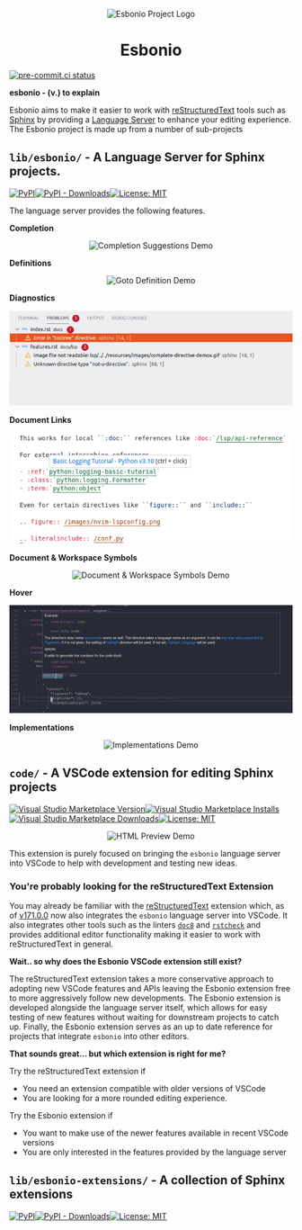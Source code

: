 <p align="center">
  <img src="./resources/io.github.swyddfa.Esbonio.svg" alt="Esbonio Project Logo"></img>
</p>
<h1 align="center">Esbonio</h1>

[![pre-commit.ci status](https://results.pre-commit.ci/badge/github/swyddfa/esbonio/develop.svg)](https://results.pre-commit.ci/latest/github/swyddfa/esbonio/develop)

**esbonio - (v.) to explain**

Esbonio aims to make it easier to work with [reStructuredText](https://docutils.sourceforge.io/rst.html) tools such as [Sphinx](https://www.sphinx-doc.org/en/master/) by providing a [Language Server](https://langserver.org/) to enhance your editing experience.
The Esbonio project is made up from a number of sub-projects


## `lib/esbonio/` - A Language Server for Sphinx projects.

[![PyPI](https://img.shields.io/pypi/v/esbonio?style=flat-square)![PyPI - Downloads](https://img.shields.io/pypi/dm/esbonio?style=flat-square)](https://pypistats.org/packages/esbonio)[![License: MIT](https://img.shields.io/badge/license-MIT-blue.svg?style=flat-square)](https://github.com/swyddfa/esbonio/blob/develop/lib/esbonio/LICENSE)

The language server provides the following features.

**Completion**

<p align="center">
  <img src="./resources/images/completion-demo.gif" alt="Completion Suggestions Demo"></img>
</p>

**Definitions**

<p align="center">
  <img src="./resources/images/definition-demo.gif" alt="Goto Definition Demo"></img>
</p>

**Diagnostics**

<p align="center">
  <img src="./resources/images/diagnostic-sphinx-errors-demo.png" alt="Diagnostics Demo"></img>
</p>

**Document Links**

<p align="center">
  <img src="./resources/images/document-links-demo.png" alt="Document Links Demo"></img>
</p>


**Document & Workspace Symbols**

<p align="center">
  <img src="./resources/images/document-workspace-symbols-demo.png" alt="Document & Workspace Symbols Demo"></img>
</p>

**Hover**

<p align="center">
  <img src="./resources/images/hover-demo.png" alt="Hover Demo"></img>
</p>

**Implementations**

<p align="center">
  <img src="./resources/images/implementation-demo.gif" alt="Implementations Demo"></img>
</p>


## `code/` - A VSCode extension for editing Sphinx projects

[![Visual Studio Marketplace Version](https://img.shields.io/visual-studio-marketplace/v/swyddfa.esbonio?style=flat-square)![Visual Studio Marketplace Installs](https://img.shields.io/visual-studio-marketplace/i/swyddfa.esbonio?style=flat-square)![Visual Studio Marketplace Downloads](https://img.shields.io/visual-studio-marketplace/d/swyddfa.esbonio?style=flat-square)](https://marketplace.visualstudio.com/items?itemName=swyddfa.esbonio)[![License: MIT](https://img.shields.io/badge/license-MIT-blue.svg?style=flat-square)](https://github.com/swyddfa/esbonio/blob/develop/code/LICENSE)

<p align="center">
   <img src="./resources/images/vscode-preview-demo.gif" alt="HTML Preview Demo"></img>
</p>

This extension is purely focused on bringing the `esbonio` language server into VSCode to help with development and testing new ideas.

### You're probably looking for the reStructuredText Extension

You may already be familiar with the [reStructuredText](https://marketplace.visualstudio.com/items?itemName=lextudio.restructuredtext) extension which, as of [v171.0.0](https://github.com/vscode-restructuredtext/vscode-restructuredtext/releases/tag/171.0.0) now also integrates the `esbonio` language server into VSCode.
It also integrates other tools such as the linters [`doc8`](https://pypi.org/project/doc8/) and [`rstcheck`](https://pypi.org/project/rstcheck/) and provides additional editor functionality making it easier to work with reStructuredText in general.

**Wait.. so why does the Esbonio VSCode extension still exist?**

The reStructuredText extension takes a more conservative approach to adopting new VSCode features and APIs leaving the Esbonio extension free to more aggressively follow new developments.
The Esbonio extension is developed alongside the language server itself, which allows for easy testing of new features without waiting for downstream projects to catch up.
Finally, the Esbonio extension serves as an up to date reference for projects that integrate `esbonio` into other editors.

**That sounds great... but which extension is right for me?**

Try the reStructuredText extension if

- You need an extension compatible with older versions of VSCode
- You are looking for a more rounded editing experience.

Try the Esbonio extension if

- You want to make use of the newer features available in recent VSCode versions
- You are only interested in the features provided by the language server


## `lib/esbonio-extensions/` - A collection of Sphinx extensions

[![PyPI](https://img.shields.io/pypi/v/esbonio-extensions?style=flat-square)![PyPI - Downloads](https://img.shields.io/pypi/dm/esbonio-extensions?style=flat-square)](https://pypistats.org/packages/esbonio-extensions)[![License: MIT](https://img.shields.io/badge/license-MIT-blue.svg?style=flat-square)](https://github.com/swyddfa/esbonio/blob/develop/lib/esbonio-extensions/LICENSE)
